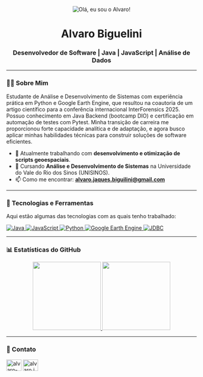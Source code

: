 <p align="center">
  <img src="https://raw.githubusercontent.com/Abiguelini/Abiguelini/main/header_hello.gif" alt="Olá, eu sou o Alvaro!">
</p>

<h1 align="center">Alvaro Biguelini</h1>
<h3 align="center">Desenvolvedor de Software | Java | JavaScript | Análise de Dados</h3>

---

### 👨‍💻 Sobre Mim

Estudante de Análise e Desenvolvimento de Sistemas com experiência prática em Python e Google Earth Engine, que resultou na coautoria de um artigo científico para a conferência internacional InterForensics 2025. Possuo conhecimento em Java Backend (bootcamp DIO) e certificação em automação de testes com Pytest. Minha transição de carreira me proporcionou forte capacidade analítica e de adaptação, e agora busco aplicar minhas habilidades técnicas para construir soluções de software eficientes.

- 🔭 Atualmente trabalhando com **desenvolvimento e otimização de scripts geoespaciais**.
- 🌱 Cursando **Análise e Desenvolvimento de Sistemas** na Universidade do Vale do Rio dos Sinos (UNISINOS).
- 📫 Como me encontrar: **alvaro.jaques.biguilini@gmail.com** 
---

### 🚀 Tecnologias e Ferramentas

Aqui estão algumas das tecnologias com as quais tenho trabalhado:

<p align="left">
  <a href="https://www.java.com" target="_blank" rel="noreferrer">
    <img src="https://img.shields.io/badge/Java-ED8B00?style=for-the-badge&logo=openjdk&logoColor=white" alt="Java"/>
  </a>
  <a href="https://developer.mozilla.org/en-US/docs/Web/JavaScript" target="_blank" rel="noreferrer">
    <img src="https://img.shields.io/badge/JavaScript-F7DF1E?style=for-the-badge&logo=javascript&logoColor=black" alt="JavaScript"/>
  </a>
  <a href="https://www.python.org" target="_blank" rel="noreferrer">
    <img src="https://img.shields.io/badge/Python-3776AB?style=for-the-badge&logo=python&logoColor=white" alt="Python"/>
  </a>
  <a href="https://earthengine.google.com/" target="_blank" rel="noreferrer">
    <img src="https://img.shields.io/badge/Google%20Earth%20Engine-4285F4?style=for-the-badge&logo=google-earth&logoColor=white" alt="Google Earth Engine"/>
  </a>
  <a href="https://www.oracle.com/java/technologies/javase/javase-documentation.html" target="_blank" rel="noreferrer">
    <img src="https://img.shields.io/badge/JDBC-007396?style=for-the-badge&logo=java&logoColor=white" alt="JDBC"/>
  </a>
</p>

---

### 📊 Estatísticas do GitHub

<p align="center">
  <a href="https://github.com/Abiguelini">
    <img height="180em" src="https://github-readme-stats.vercel.app/api?username=Abiguelini&show_icons=true&theme=dracula&include_all_commits=true&count_private=true"/>
    <img height="180em" src="https://github-readme-stats.vercel.app/api/top-langs/?username=Abiguelini&layout=compact&langs_count=7&theme=dracula"/>
  </a>
</p>

---

### 🔗 Contato

<p align="left">
<a href="https://linkedin.com/in/alvaro-biguelini" target="blank"><img align="center" src="https://raw.githubusercontent.com/rahuldkjain/github-profile-readme-generator/master/src/images/icons/Social/linked-in-alt.svg" alt="alvaro-biguelini" height="30" width="40" /></a>
<a href="mailto:alvaro.jaques.biguilini@gmail.com" target="blank"><img align="center" src="https://raw.githubusercontent.com/rahuldkjain/github-profile-readme-generator/master/src/images/icons/Social/google.svg" alt="alvaro.jaques.biguilini@gmail.com" height="30" width="40" /></a>
</p>
